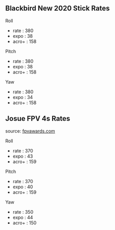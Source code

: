 ## Blackbird New 2020 Stick Rates

Roll
- rate  : 380
- expo  : 38
- acro+ : 158

Pitch
- rate  : 380
- expo  : 38
- acro+ : 158

Yaw
- rate  : 380
- expo  : 34
- acro+ : 158

## Josue FPV 4s Rates
source: [fpvawards.com](http://fpvawards.com/index.php/about-fpv-awards/josue-fpv/)

Roll
- rate  : 370
- expo  : 43
- acro+ : 159

Pitch
- rate  : 370
- expo  : 40
- acro+ : 159

Yaw
- rate  : 350
- expo  : 44
- acro+ : 150

